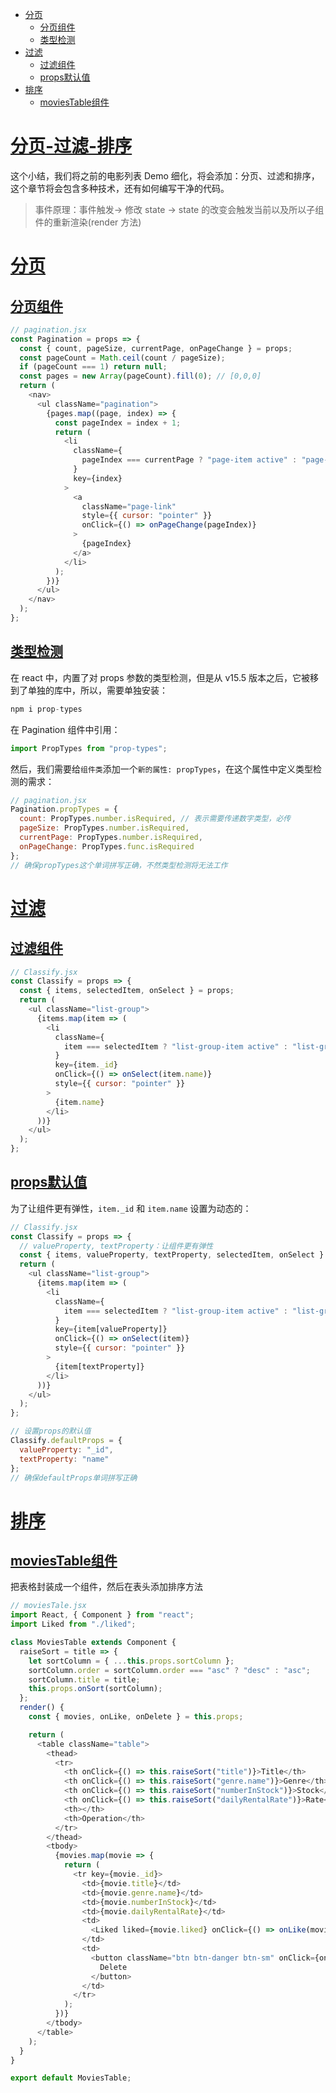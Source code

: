 - [分页](#分页)
  + [分页组件](#分页组件)
  + [类型检测](#类型检测)
- [过滤](#过滤)
  + [过滤组件](#过滤组件)
  + [props默认值](#props默认值)
- [排序](#排序)
  + [moviesTable组件](#moviesTable组件)

# [分页-过滤-排序](#分页-过滤-排序)

这个小结，我们将之前的电影列表 Demo 细化，将会添加：分页、过滤和排序，这个章节将会包含多种技术，还有如何编写干净的代码。

> 事件原理：事件触发-> 修改 state -> state 的改变会触发当前以及所以子组件的重新渲染(render 方法)

# [分页](#分页)

## [分页组件](#分页组件)

```javascript
// pagination.jsx
const Pagination = props => {
  const { count, pageSize, currentPage, onPageChange } = props;
  const pageCount = Math.ceil(count / pageSize);
  if (pageCount === 1) return null;
  const pages = new Array(pageCount).fill(0); // [0,0,0]
  return (
    <nav>
      <ul className="pagination">
        {pages.map((page, index) => {
          const pageIndex = index + 1;
          return (
            <li
              className={
                pageIndex === currentPage ? "page-item active" : "page-item"
              }
              key={index}
            >
              <a
                className="page-link"
                style={{ cursor: "pointer" }}
                onClick={() => onPageChange(pageIndex)}
              >
                {pageIndex}
              </a>
            </li>
          );
        })}
      </ul>
    </nav>
  );
};
```

## [类型检测](#类型检测)

在 react 中，内置了对 props 参数的类型检测，但是从 v15.5 版本之后，它被移到了单独的库中，所以，需要单独安装：

```javascript
npm i prop-types
```

在 Pagination 组件中引用：

```javascript
import PropTypes from "prop-types";
```

然后，我们需要给`组件类`添加一个`新的属性: propTypes`，在这个属性中定义类型检测的需求：

```javascript
// pagination.jsx
Pagination.propTypes = {
  count: PropTypes.number.isRequired, // 表示需要传递数字类型，必传
  pageSize: PropTypes.number.isRequired,
  currentPage: PropTypes.number.isRequired,
  onPageChange: PropTypes.func.isRequired
};
// 确保propTypes这个单词拼写正确，不然类型检测将无法工作
```

# [过滤](#过滤)

## [过滤组件](#过滤组件)

```javascript
// Classify.jsx
const Classify = props => {
  const { items, selectedItem, onSelect } = props;
  return (
    <ul className="list-group">
      {items.map(item => (
        <li
          className={
            item === selectedItem ? "list-group-item active" : "list-group-item"
          }
          key={item._id}
          onClick={() => onSelect(item.name)}
          style={{ cursor: "pointer" }}
        >
          {item.name}
        </li>
      ))}
    </ul>
  );
};
```

## [props默认值](#props默认值)

为了让组件更有弹性，`item._id` 和 `item.name` 设置为动态的：

```javascript
// Classify.jsx
const Classify = props => {
  // valueProperty, textProperty：让组件更有弹性
  const { items, valueProperty, textProperty, selectedItem, onSelect } = props;
  return (
    <ul className="list-group">
      {items.map(item => (
        <li
          className={
            item === selectedItem ? "list-group-item active" : "list-group-item"
          }
          key={item[valueProperty]}
          onClick={() => onSelect(item)}
          style={{ cursor: "pointer" }}
        >
          {item[textProperty]}
        </li>
      ))}
    </ul>
  );
};

// 设置props的默认值
Classify.defaultProps = {
  valueProperty: "_id",
  textProperty: "name"
};
// 确保defaultProps单词拼写正确
```

# [排序](#排序)

## [moviesTable组件](#moviesTable组件)

把表格封装成一个组件，然后在表头添加排序方法

```javascript
// moviesTale.jsx
import React, { Component } from "react";
import Liked from "./liked";

class MoviesTable extends Component {
  raiseSort = title => {
    let sortColumn = { ...this.props.sortColumn };
    sortColumn.order = sortColumn.order === "asc" ? "desc" : "asc";
    sortColumn.title = title;
    this.props.onSort(sortColumn);
  };
  render() {
    const { movies, onLike, onDelete } = this.props;

    return (
      <table className="table">
        <thead>
          <tr>
            <th onClick={() => this.raiseSort("title")}>Title</th>
            <th onClick={() => this.raiseSort("genre.name")}>Genre</th>
            <th onClick={() => this.raiseSort("numberInStock")}>Stock</th>
            <th onClick={() => this.raiseSort("dailyRentalRate")}>Rate</th>
            <th></th>
            <th>Operation</th>
          </tr>
        </thead>
        <tbody>
          {movies.map(movie => {
            return (
              <tr key={movie._id}>
                <td>{movie.title}</td>
                <td>{movie.genre.name}</td>
                <td>{movie.numberInStock}</td>
                <td>{movie.dailyRentalRate}</td>
                <td>
                  <Liked liked={movie.liked} onClick={() => onLike(movie)} />
                </td>
                <td>
                  <button className="btn btn-danger btn-sm" onClick={onDelete}>
                    Delete
                  </button>
                </td>
              </tr>
            );
          })}
        </tbody>
      </table>
    );
  }
}

export default MoviesTable;
```
